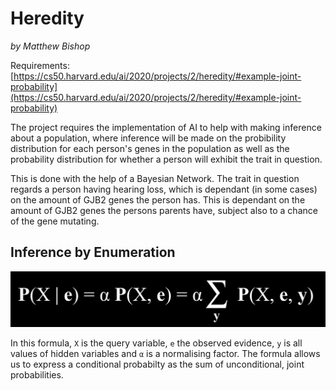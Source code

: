 # Heredity
*by Matthew Bishop*

Requirements: [https://cs50.harvard.edu/ai/2020/projects/2/heredity/#example-joint-probability](https://cs50.harvard.edu/ai/2020/projects/2/heredity/#example-joint-probability)

The project requires the implementation of AI to help with making inference about a population, where inference will be made on the probibility distribution for each person's genes in the population as well as the probability distribution for whether a person will exhibit the trait in question.

This is done with the help of a Bayesian Network. The trait in question regards a person having hearing loss, which is dependant (in some cases) on the amount of GJB2 genes the person has. This is dependant on the amount of GJB2 genes the persons parents have, subject also to a chance of the gene mutating.

## Inference by Enumeration

![Inference formula](formula.png)

In this formula, `X` is the query variable, `e` the observed evidence, `y` is all values of hidden variables and `α` is a normalising factor. The formula allows us to express a conditional probabilty as the sum of unconditional, joint probabilities.